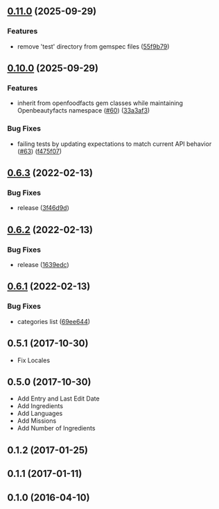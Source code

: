 ## [0.11.0](https://github.com/openfoodfacts/openbeautyfacts-ruby/compare/v0.10.0...v0.11.0) (2025-09-29)


### Features

* remove 'test' directory from gemspec files ([55f9b79](https://github.com/openfoodfacts/openbeautyfacts-ruby/commit/55f9b797eeb0b65c130e9554bdba7ba437ad795a))


## [0.10.0](https://github.com/openfoodfacts/openbeautyfacts-ruby/compare/v0.6.3...v0.10.0) (2025-09-29)


### Features

* inherit from openfoodfacts gem classes while maintaining Openbeautyfacts namespace ([#60](https://github.com/openfoodfacts/openbeautyfacts-ruby/issues/60)) ([33a3af3](https://github.com/openfoodfacts/openbeautyfacts-ruby/commit/33a3af349ed09c843ead3a069242befb71954129))


### Bug Fixes

* failing tests by updating expectations to match current API behavior ([#63](https://github.com/openfoodfacts/openbeautyfacts-ruby/issues/63)) ([f475f07](https://github.com/openfoodfacts/openbeautyfacts-ruby/commit/f475f0744faa11be2770296365ee102d5d7cc62f))


## [0.6.3](https://github.com/openfoodfacts/openbeautyfacts-ruby/compare/v0.6.2...v0.6.3) (2022-02-13)


### Bug Fixes

* release ([3f46d9d](https://github.com/openfoodfacts/openbeautyfacts-ruby/commit/3f46d9d0a07980f7822a01c25e53948498308088))


## [0.6.2](https://github.com/openfoodfacts/openbeautyfacts-ruby/compare/v0.6.1...v0.6.2) (2022-02-13)


### Bug Fixes

* release ([1639edc](https://github.com/openfoodfacts/openbeautyfacts-ruby/commit/1639edcd43cc0ed61fce1d8f46acfe080edd82cc))


## [0.6.1](https://github.com/openfoodfacts/openbeautyfacts-ruby/compare/v0.6.0...v0.6.1) (2022-02-13)


### Bug Fixes

* categories list ([69ee644](https://github.com/openfoodfacts/openbeautyfacts-ruby/commit/69ee644c88fc130c64c3c71acf0cf0ab34b1965e))


## 0.5.1 (2017-10-30)

* Fix Locales


## 0.5.0 (2017-10-30)

* Add Entry and Last Edit Date
* Add Ingredients
* Add Languages
* Add Missions
* Add Number of Ingredients

## 0.1.2 (2017-01-25)

## 0.1.1 (2017-01-11)

## 0.1.0 (2016-04-10)
